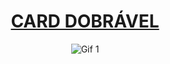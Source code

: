 <div align="center">

<h1 style="border-bottom: none">
    <b><a href="#">CARD DOBRÁVEL</a></b>
    <br>
</h1>

<div align="center">

![Gif 1](./img/gif1.gif)

</div>
